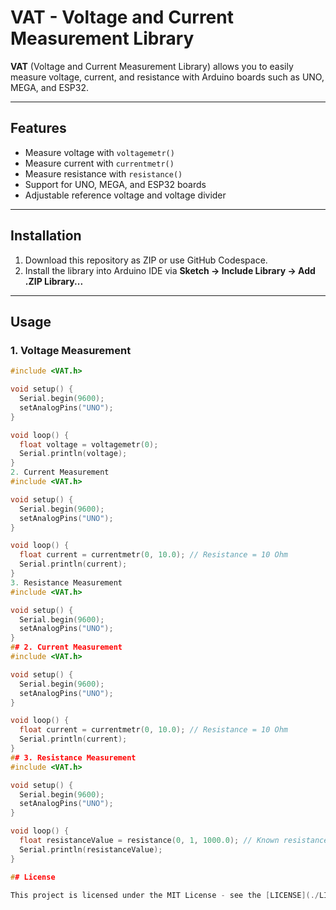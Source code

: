 # VAT - Voltage and Current Measurement Library

**VAT** (Voltage and Current Measurement Library) allows you to easily measure voltage, current, and resistance with Arduino boards such as UNO, MEGA, and ESP32.

---

## Features

- Measure voltage with `voltagemetr()`
- Measure current with `currentmetr()`
- Measure resistance with `resistance()`
- Support for UNO, MEGA, and ESP32 boards
- Adjustable reference voltage and voltage divider

---

## Installation

1. Download this repository as ZIP or use GitHub Codespace.
2. Install the library into Arduino IDE via **Sketch → Include Library → Add .ZIP Library...**

---

## Usage

### 1. Voltage Measurement

```cpp
#include <VAT.h>

void setup() {
  Serial.begin(9600);
  setAnalogPins("UNO");
}

void loop() {
  float voltage = voltagemetr(0);
  Serial.println(voltage);
}
2. Current Measurement
#include <VAT.h>

void setup() {
  Serial.begin(9600);
  setAnalogPins("UNO");
}

void loop() {
  float current = currentmetr(0, 10.0); // Resistance = 10 Ohm
  Serial.println(current);
}
3. Resistance Measurement
#include <VAT.h>

void setup() {
  Serial.begin(9600);
  setAnalogPins("UNO");
}
## 2. Current Measurement
#include <VAT.h>

void setup() {
  Serial.begin(9600);
  setAnalogPins("UNO");
}

void loop() {
  float current = currentmetr(0, 10.0); // Resistance = 10 Ohm
  Serial.println(current);
}
## 3. Resistance Measurement
#include <VAT.h>

void setup() {
  Serial.begin(9600);
  setAnalogPins("UNO");
}

void loop() {
  float resistanceValue = resistance(0, 1, 1000.0); // Known resistance = 1k Ohm
  Serial.println(resistanceValue);
}

## License

This project is licensed under the MIT License - see the [LICENSE](./LICENSE) file for details.


